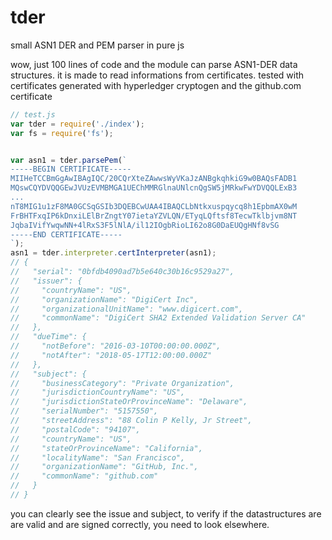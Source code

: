 # tder
small ASN1 DER and PEM parser in pure js

wow, just 100 lines of code and the module can parse ASN1-DER data structures.
it is made to read informations from certificates. 
tested with certificates generated with hyperledger cryptogen and the github.com certificate

```js
// test.js
var tder = require('./index');
var fs = require('fs');


var asn1 = tder.parsePem(`
-----BEGIN CERTIFICATE-----
MIIHeTCCBmGgAwIBAgIQC/20CQrXteZAwwsWyVKaJzANBgkqhkiG9w0BAQsFADB1
MQswCQYDVQQGEwJVUzEVMBMGA1UEChMMRGlnaUNlcnQgSW5jMRkwFwYDVQQLExB3
...
nT8MIG1u1zF8MA0GCSqGSIb3DQEBCwUAA4IBAQCLbNtkxuspqycq8h1EpbmAX0wM
FrBHTFxqIP6kDnxiLElBrZngtY07ietaYZVLQN/ETyqLQftsf8TecwTklbjvm8NT
JqbaIVifYwqwNN+4lRxS3F5lNlA/il12IOgbRioLI62o8G0DaEUQgHNf8vSG
-----END CERTIFICATE-----
`);
asn1 = tder.interpreter.certInterpreter(asn1);
// {
//   "serial": "0bfdb4090ad7b5e640c30b16c9529a27",
//   "issuer": {
//     "countryName": "US",
//     "organizationName": "DigiCert Inc",
//     "organizationalUnitName": "www.digicert.com",
//     "commonName": "DigiCert SHA2 Extended Validation Server CA"
//   },
//   "dueTime": {    
//     "notBefore": "2016-03-10T00:00:00.000Z",
//     "notAfter": "2018-05-17T12:00:00.000Z"
//   },
//   "subject": {
//     "businessCategory": "Private Organization",
//     "jurisdictionCountryName": "US",
//     "jurisdictionStateOrProvinceName": "Delaware",
//     "serialNumber": "5157550",
//     "streetAddress": "88 Colin P Kelly, Jr Street",
//     "postalCode": "94107",
//     "countryName": "US",
//     "stateOrProvinceName": "California",
//     "localityName": "San Francisco",
//     "organizationName": "GitHub, Inc.",
//     "commonName": "github.com"
//   }
// }
```


you can clearly see the issue and subject, to verify if the datastructures are are valid and are signed correctly, 
you need to look elsewhere.